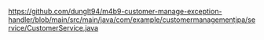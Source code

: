 https://github.com/dunglt94/m4b9-customer-manage-exception-handler/blob/main/src/main/java/com/example/customermanagementjpa/service/CustomerService.java
